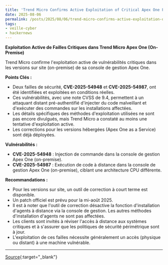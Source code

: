 ```yaml
---
title: 'Trend Micro Confirms Active Exploitation of Critical Apex One Flaws in On-Premise Systems'
date: 2025-08-06
permalink: /posts/2025/08/06/trend-micro-confirms-active-exploitation-of-critical-apex-one-flaws-in-on-premise-systems/
tags:
- veille-cyber
- hackernews
---
```

**Exploitation Active de Failles Critiques dans Trend Micro Apex One (On-Premise)**

Trend Micro confirme l'exploitation active de vulnérabilités critiques dans les versions sur site (on-premise) de sa console de gestion Apex One.

**Points Clés :**

*   Deux failles de sécurité, **CVE-2025-54948** et **CVE-2025-54987**, ont été identifiées et exploitées en conditions réelles.
*   Ces vulnérabilités, avec une note CVSS de 9.4, permettent à un attaquant distant pré-authentifié d'injecter du code malveillant et d'exécuter des commandes sur les installations affectées.
*   Les détails spécifiques des méthodes d'exploitation utilisées ne sont pas encore divulgués, mais Trend Micro a constaté au moins une tentative d'exploitation active.
*   Les corrections pour les versions hébergées (Apex One as a Service) sont déjà déployées.

**Vulnérabilités :**

*   **CVE-2025-54948** : Injection de commande dans la console de gestion Apex One (on-premise).
*   **CVE-2025-54987** : Exécution de code à distance dans la console de gestion Apex One (on-premise), ciblant une architecture CPU différente.

**Recommandations :**

*   Pour les versions sur site, un outil de correction à court terme est disponible.
*   Un patch officiel est prévu pour la mi-août 2025.
*   Il est à noter que l'outil de correction désactive la fonction d'installation d'agents à distance via la console de gestion. Les autres méthodes d'installation d'agents ne sont pas affectées.
*   Les clients sont invités à réviser l'accès à distance aux systèmes critiques et à s'assurer que les politiques de sécurité périmétrique sont à jour.
*   L'exploitation de ces failles nécessite généralement un accès (physique ou distant) à une machine vulnérable.

---
[Source](https://thehackernews.com/2025/08/trend-micro-confirms-active.html){:target="_blank"}
